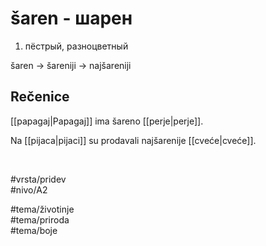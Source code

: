 # šaren - шарен

1. пёстрый, разноцветный  

šaren → šareniji → najšareniji  

## Rečenice

[[papagaj|Papagaj]] ima šareno [[perje|perje]].  

Na [[pijaca|pijaci]] su prodavali najšarenije [[cveće|cveće]].  

<br>

#vrsta/pridev  
#nivo/A2  

#tema/životinje  
#tema/priroda  
#tema/boje  
